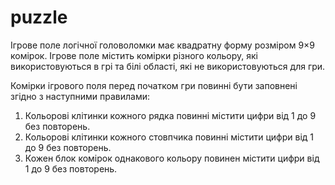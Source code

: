 # puzzle
Ігрове поле логічної головоломки має квадратну форму розміром 9×9
 комірок. Ігрове поле містить комірки різного кольору, які 
використовуються в грі та білі області, які не використовуються для 
гри. 

Комірки ігрового поля перед початком гри повинні бути заповнені згідно з наступними правилами:
1. Кольорові клітинки кожного рядка повинні містити цифри від 1 до 9 без повторень.
2. Кольорові клітинки кожного стовпчика повинні містити цифри від 1 до 9 без повторень.
3. Кожен блок комірок однакового кольору повинен містити цифри від 1 до 9 без повторень.
